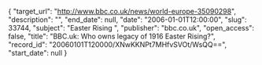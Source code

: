 {
  "target_url": "http://www.bbc.co.uk/news/world-europe-35090298", 
  "description": "", 
  "end_date": null, 
  "date": "2006-01-01T12:00:00", 
  "slug": 33744, 
  "subject": "Easter Rising ", 
  "publisher": "bbc.co.uk", 
  "open_access": false, 
  "title": "BBC.uk: Who owns legacy of 1916 Easter Rising?", 
  "record_id": "20060101T120000/XNwKKNPt7MHfvSVOt/WsQQ==", 
  "start_date": null
}

